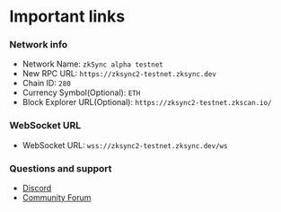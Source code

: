 # Important links

### Network info

- Network Name: `zkSync alpha testnet`
- New RPC URL: `https://zksync2-testnet.zksync.dev`
- Chain ID: `280`
- Currency Symbol(Optional): `ETH`
- Block Explorer URL(Optional): `https://zksync2-testnet.zkscan.io/`

### WebSocket URL

- WebSocket URL: `wss://zksync2-testnet.zksync.dev/ws`

### Questions and support

- [Discord](https://join.zksync.dev/)
- [Community Forum](https://community.zksync.io/)
